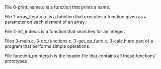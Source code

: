 File 0-print_name.c is a function that prints a name.



File 1-array_iterator.c is a function that executes a function given as a parameter on each element of an array.



File 2-int_index.c is a function that searches for an integer.



Files 3-main.c, 3-op_functions.c, 3-get_op_func.c, 3-calc.h are part of a program that performs simple operations.



File function_pointers.h is the header file that contains all these functions' prototypes
